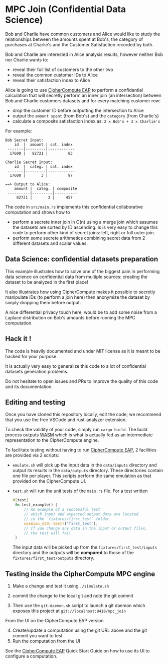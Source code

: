 # MPC Join (Confidential Data Science)

Bob and Charlie have common customers and Alice would like to study the relationships between the amounts spent at Bob's, the category of purchases at Charlie's and the Customer Satisfaction recorded by both.

Bob and Charlie are interested in Alice analysis results, however neither Bob nor Charlie wants to:
 - reveal their full list of customers to the other two
 - reveal the common customer IDs to Alice
 - reveal their satisfaction index to Alice

 Alice is going to use [CipherCompute EAP](https://github.com/Cosmian/CipherCompute) to perform a confidential calculation that will secretly perform an inner join (an intersection) between Bob and Charlie customers datasets and for every matching customer row:

 - drop the customer ID before outputting the intersection to Alice
 - output the `amount spent` (from Bob's) and the `category` (from Charlie's)
 - calculate a composite satisfaction index as: `2 x Bob's + 3 x Charlie's`

For example:

    Bob Secret Input:
        id  |  amount | sat. index
     -------|---------|------------ 
      17600 |   82721 |         83 

    Charlie Secret Input:
        id  |  categ. | sat. index
     -------|---------|------------ 
      17600 |       3 |         97 

    ==> Output to Alice:
        amount |  categ. | composite
     ----------|---------|---------- 
         82721 |       3 |     457 



The code in `src/main.rs` implements this confidential collaborative computation and shows how to

 - perform a secrete inner join in O(n) using a merge join which assumes the datasets are sorted by ID ascending. Is is very easy to change this code to perform other kind of secret joins: left, right or full outer join.
 - perform some secrete arithmetics combining secret data from 2 different datasets and scalar values.


## Data Science: confidential datasets preparation

This example illustrates how to solve one of the biggest pain in performing data science on confidential data from multiple sources: creating the dataset to be analyzed in the first place!

It also illustrates how using CipherCompute makes it possible to secretly manipulate IDs (to perform a join here) then anonymize the dataset by simply dropping them before output.

A nice differential privacy touch here, would be to add some noise from a Laplace distribution on Bob's amounts before running the MPC computation.


## Hack it !

The code is heavily documented and under MIT license as it is meant to be hacked for your purpose.

It is actually very easy to generalize this code to a lot of confidential datasets generation problems.

Do not hesitate to open issues and PRs to improve the quality of this code 
and its documentation.

## Editing and testing

Once you have cloned this repository locally, edit the code; 
we recommend that you use the free VSCode and rust-analyzer extension.

To check the validity of your code, simply run  `cargo build`. 
The build process outputs [WASM](https://fr.wikipedia.org/wiki/WebAssembly) which
is what is actually fed as an intermediate representation to the CipherCompute engine.

To facilitate testing without having to run [CipherCompute EAP](https://github.com/Cosmian/CipherCompute),  2 facilities are provided via 2 scripts:

 - `emulate.sh` will pick up the input data in the `data/inputs` directory 
  and output its results in the `data/outputs` directory. These directories contain one 
  file per player. This scripts perform the same emulation as that provided on the CipherCompute UI. 

 - `test.sh` will run the unit tests of the `main.rs` file. For a test written 
   ```rust
   #[test]
    fn test_example() {
        // An example of a successful test
        // which input and expected output data are located
        // in the `fixtures/first_test` folder
        cosmian_std::test!("first_test");
        // If you change any data in the input or output files,
        // the test will fail
    }
    ```
    The input data will be picked up from the `fixtures/first_test/inputs` directory and
    the outputs will be **compared** to those of the `fixtures/first_test/outputs` directory.

## Testing inside the CipherCompute MPC engine

1. Make a change and test it using `./simulate.sh`
2. commit the change to the local git and note the git commit

3. Then use the `git-daemon.sh` script to launch a git daemon which exposes this project at
`git://localhost:9418/mpc_join`

From the UI on the CipherCompute EAP version

4. Create/update a computation using the git URL above and the git commit you want to test
5. Run the computation from the UI

See the [CipherCompute EAP](https://github.com/Cosmian/CipherCompute) Quick Start Guide
on how to use its UI to configure a computation.

